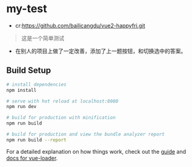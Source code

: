 # my-test
- cr:https://github.com/bailicangdu/vue2-happyfri.git

> 这是一个简单测试
- 在别人的项目上做了一定改善，添加了上一题按钮，和切换选中的答案。

## Build Setup

``` bash
# install dependencies
npm install

# serve with hot reload at localhost:8080
npm run dev

# build for production with minification
npm run build

# build for production and view the bundle analyzer report
npm run build --report
```

For a detailed explanation on how things work, check out the [guide](http://vuejs-templates.github.io/webpack/) and [docs for vue-loader](http://vuejs.github.io/vue-loader).
